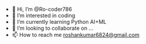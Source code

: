 - 👋 Hi, I’m @Ro-coder786
- 👀 I’m interested in coding
- 🌱 I’m currently learning Python AI+ML
- 💞️ I’m looking to collaborate on ...
- 📫 How to reach me roshankumar6824@gmail.com

<!---
Ro-coder786/Ro-coder786 is a ✨ special ✨ repository because its `README.md` (this file) appears on your GitHub profile.
You can click the Preview link to take a look at your changes.
--->
